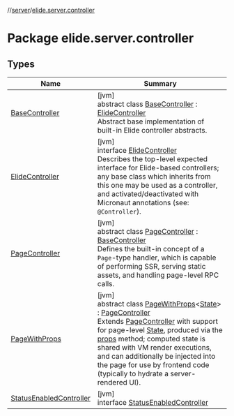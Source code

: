 //[server](../../index.md)/[elide.server.controller](index.md)

# Package elide.server.controller

## Types

| Name | Summary |
|---|---|
| [BaseController](-base-controller/index.md) | [jvm]<br>abstract class [BaseController](-base-controller/index.md) : [ElideController](-elide-controller/index.md)<br>Abstract base implementation of built-in Elide controller abstracts. |
| [ElideController](-elide-controller/index.md) | [jvm]<br>interface [ElideController](-elide-controller/index.md)<br>Describes the top-level expected interface for Elide-based controllers; any base class which inherits from this one may be used as a controller, and activated/deactivated with Micronaut annotations (see: `@Controller`). |
| [PageController](-page-controller/index.md) | [jvm]<br>abstract class [PageController](-page-controller/index.md) : [BaseController](-base-controller/index.md)<br>Defines the built-in concept of a `Page`-type handler, which is capable of performing SSR, serving static assets, and handling page-level RPC calls. |
| [PageWithProps](-page-with-props/index.md) | [jvm]<br>abstract class [PageWithProps](-page-with-props/index.md)&lt;[State](-page-with-props/index.md)&gt; : [PageController](-page-controller/index.md)<br>Extends [PageController](-page-controller/index.md) with support for page-level [State](-page-with-props/index.md), produced via the [props](-page-with-props/props.md) method; computed state is shared with VM render executions, and can additionally be injected into the page for use by frontend code (typically to hydrate a server-rendered UI). |
| [StatusEnabledController](-status-enabled-controller/index.md) | [jvm]<br>interface [StatusEnabledController](-status-enabled-controller/index.md) |
